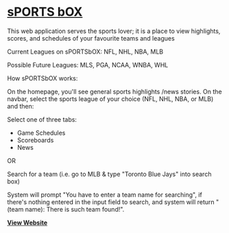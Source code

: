 # [sPORTS bOX](https://cdgillis.github.io/sports-box/)

This web application serves the sports lover; it is a place to view highlights, scores, and schedules of your favourite teams and leagues

Current Leagues on sPORTSbOX:
NFL, NHL, NBA, MLB

Possible Future Leagues:
MLS, PGA, NCAA, WNBA, WHL

How sPORTSbOX works:

On the homepage, you'll see general sports highlights /news stories. On the navbar, select the sports league of your choice (NFL, NHL, NBA, or MLB) and then: 

Select one of three tabs:
 - Game Schedules
 - Scoreboards
 - News

 OR

 Search for a team (i.e. go to MLB & type "Toronto Blue Jays" into search box)

System will prompt "You have to enter a team name for searching", if there's nothing entered in the input field to search, and system will return "(team name): There is such team found!".

**[View Website](https://cdgillis.github.io/sports-box/)**

